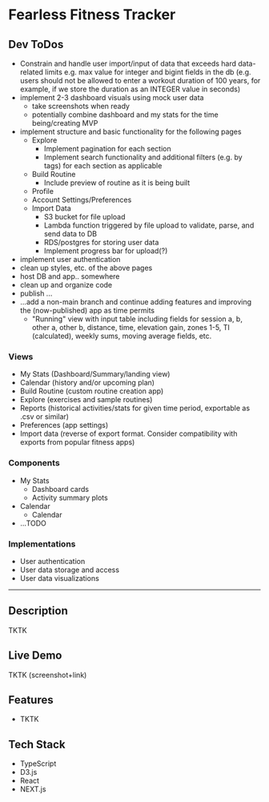 # Fearless Fitness Tracker

## Dev ToDos

* Constrain and handle user import/input of data that exceeds hard data-related limits e.g. max value for integer and bigint fields in the db (e.g. users should not be allowed to enter a workout duration of 100 years, for example, if we store the duration as an INTEGER value in seconds)
* implement 2-3 dashboard visuals using mock user data
  * take screenshots when ready
  * potentially combine dashboard and my stats for the time being/creating MVP
* implement structure and basic functionality for the following pages
  * Explore
    * Implement pagination for each section
    * Implement search functionality and additional filters (e.g. by tags) for each section as applicable
  * Build Routine
    * Include preview of routine as it is being built
  * Profile
  * Account Settings/Preferences
  * Import Data
    * S3 bucket for file upload
    * Lambda function triggered by file upload to validate, parse, and send data to DB
    * RDS/postgres for storing user data
    * Implement progress bar for upload(?)
* implement user authentication
* clean up styles, etc. of the above pages
* host DB and app.. somewhere
* clean up and organize code
* publish
...
* ...add a non-main branch and continue adding features and improving the (now-published) app as time permits
  * "Running" view with input table including fields for session a, b, other a, other b, distance, time, elevation gain, zones 1-5, TI (calculated), weekly sums, moving average fields, etc.

### Views

* My Stats (Dashboard/Summary/landing view)
* Calendar (history and/or upcoming plan)
* Build Routine (custom routine creation app)
* Explore (exercises and sample routines)
* Reports (historical activities/stats for given time period, exportable as .csv or similar)
* Preferences (app settings)
* Import data (reverse of export format. Consider compatibility with exports from popular fitness apps)

### Components

* My Stats
  * Dashboard cards
  * Activity summary plots
* Calendar
  * Calendar
* ...TODO

### Implementations

* User authentication
* User data storage and access
* User data visualizations

---

## Description

TKTK

## Live Demo

TKTK (screenshot+link)

## Features

* TKTK

## Tech Stack

* TypeScript
* D3.js
* React
* NEXT.js
